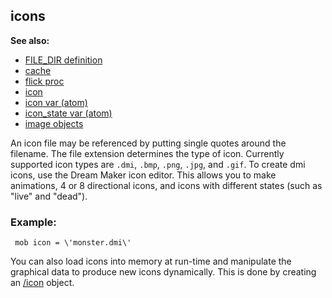 ## icons
**See also:**
*   [FILE_DIR definition](/DM/preprocessor/define/FILE_DIR)
*   [cache](/DM/cache)
*   [flick proc](/proc/flick)
*   [icon](/icon)
*   [icon var (atom)](/atom/var/icon)
*   [icon_state var (atom)](/atom/var/icon_state)
*   [image objects](/image)


An icon file may be referenced by putting single quotes around
the filename. The file extension determines the type of icon. Currently
supported icon types are `.dmi`, `.bmp`, `.png`, `.jpg`, and `.gif`. To
create dmi icons, use the Dream Maker icon editor. This allows you to
make animations, 4 or 8 directional icons, and icons with different
states (such as \"live\" and \"dead\").
### Example:

```
 mob icon = \'monster.dmi\' 
```
 

You can also
load icons into memory at run-time and manipulate the graphical data to
produce new icons dynamically. This is done by creating an
[/icon](/icon) object.